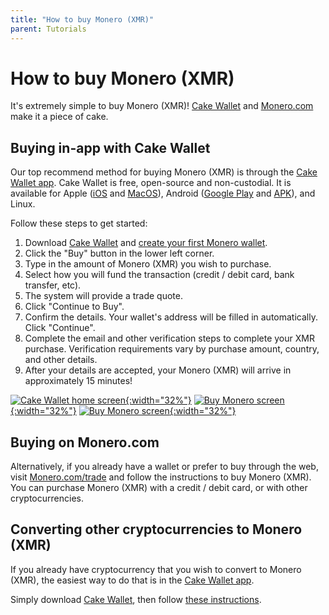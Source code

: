 ```yaml
---
title: "How to buy Monero (XMR)"
parent: Tutorials
---
```


# How to buy Monero (XMR)

It's extremely simple to buy Monero (XMR)! [Cake Wallet](https://cakewallet.com) and [Monero.com](https://monero.com) make it a piece of cake.

## Buying in-app with Cake Wallet

Our top recommend method for buying Monero (XMR) is through the [Cake Wallet app](https://cakewallet.com). Cake Wallet is free, open-source and non-custodial. It is available for Apple ([iOS](https://apps.apple.com/us/app/cake-wallet-for-xmr-monero/id1334702542) and [MacOS](https://apps.apple.com/us/app/cake-wallet-for-xmr-monero/id1334702542)), Android ([Google Play](https://play.google.com/store/apps/details?id=com.cakewallet.cake_wallet) and [APK](https://github.com/cake-tech/cake_wallet/releases)), and Linux.

Follow these steps to get started:

1. Download [Cake Wallet](https://cakewallet.com) and [create your first Monero wallet](https://guides.cakewallet.com/docs/basic-features/create-first-wallet/).
2. Click the "Buy" button in the lower left corner.
3. Type in the amount of Monero (XMR) you wish to purchase.
4. Select how you will fund the transaction (credit / debit card, bank transfer, etc).
5. The system will provide a trade quote.
6. Click "Continue to Buy".
7. Confirm the details. Your wallet's address will be filled in automatically. Click "Continue".
8. Complete the email and other verification steps to complete your XMR purchase. Verification requirements vary by purchase amount, country, and other details.
10. After your details are accepted, your Monero (XMR) will arrive in approximately 15 minutes!

[![Cake Wallet home screen](/images/tutorials-buy-monero-1.jpg){:width="32%"}](/images/tutorials-buy-monero-1.jpg)
[![Buy Monero screen](/images/tutorials-buy-monero-2.jpg){:width="32%"}](/images/tutorials-buy-monero-2.jpg)
[![Buy Monero screen](/images/tutorials-buy-monero-3.jpg){:width="32%"}](/images/tutorials-buy-monero-3.jpg)

## Buying on Monero.com

Alternatively, if you already have a wallet or prefer to buy through the web, visit [Monero.com/trade](https://monero.com/trade) and follow the instructions to buy Monero (XMR). You can purchase Monero (XMR) with a credit / debit card, or with other cryptocurrencies.

## Converting other cryptocurrencies to Monero (XMR)

If you already have cryptocurrency that you wish to convert to Monero (XMR), the easiest way to do that is in the [Cake Wallet app](https://cakewallet.com).

Simply download [Cake Wallet](https://cakewallet.com), then follow [these instructions](https://guides.cakewallet.com/docs/basic-features/exchange/).
